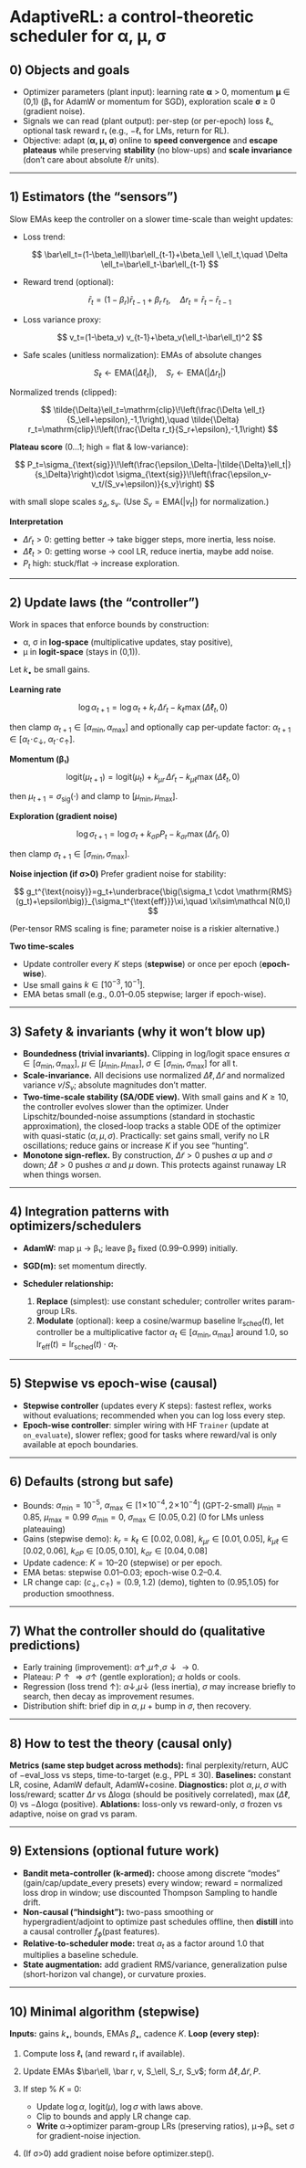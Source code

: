 # AdaptiveRL: a control-theoretic scheduler for α, μ, σ

## 0) Objects and goals

* Optimizer parameters (plant input): learning rate **α** > 0, momentum **μ** ∈ (0,1) (β₁ for AdamW or momentum for SGD), exploration scale **σ** ≥ 0 (gradient noise).
* Signals we can read (plant output): per-step (or per-epoch) loss ℓₜ, optional task reward rₜ (e.g., −ℓₜ for LMs, return for RL).
* Objective: adapt (**α, μ, σ**) online to **speed convergence** and **escape plateaus** while preserving **stability** (no blow-ups) and **scale invariance** (don’t care about absolute ℓ/r units).

---

## 1) Estimators (the “sensors”)

Slow EMAs keep the controller on a slower time-scale than weight updates:

* Loss trend:

  $$
  \bar\ell_t=(1-\beta_\ell)\bar\ell_{t-1}+\beta_\ell \,\ell_t,\quad
  \Delta \ell_t=\bar\ell_t-\bar\ell_{t-1}
  $$
* Reward trend (optional):

  $$
  \bar r_t=(1-\beta_r)\bar r_{t-1}+\beta_r\, r_t,\quad
  \Delta r_t=\bar r_t-\bar r_{t-1}
  $$
* Loss variance proxy:

  $$
  v_t=(1-\beta_v) v_{t-1}+\beta_v(\ell_t-\bar\ell_t)^2
  $$
* Safe scales (unitless normalization): EMAs of absolute changes

  $$
  S_\ell\gets \text{EMA}(|\Delta \ell_t|),\quad S_r\gets \text{EMA}(|\Delta r_t|)
  $$

Normalized trends (clipped):

$$
\tilde{\Delta}\ell_t=\mathrm{clip}\!\left(\frac{\Delta \ell_t}{S_\ell+\epsilon},-1,1\right),\quad
\tilde{\Delta} r_t=\mathrm{clip}\!\left(\frac{\Delta r_t}{S_r+\epsilon},-1,1\right)
$$

**Plateau score** (0…1; high = flat & low-variance):

$$
P_t=\sigma_{\text{sig}}\!\left(\frac{\epsilon_\Delta-|\tilde{\Delta}\ell_t|}{s_\Delta}\right)\cdot
      \sigma_{\text{sig}}\!\left(\frac{\epsilon_v- v_t/(S_v+\epsilon)}{s_v}\right)
$$

with small slope scales $s_\Delta,s_v$. (Use $S_v=\text{EMA}(|v_t|)$ for normalization.)

**Interpretation**

* $\tilde{\Delta} r_t>0$: getting better → take bigger steps, more inertia, less noise.
* $\tilde{\Delta}\ell_t>0$: getting worse → cool LR, reduce inertia, maybe add noise.
* $P_t$ high: stuck/flat → increase exploration.

---

## 2) Update laws (the “controller”)

Work in spaces that enforce bounds by construction:

* α, σ in **log-space** (multiplicative updates, stay positive),
* μ in **logit-space** (stays in (0,1)).

Let $k_\bullet$ be small gains.

**Learning rate**

$$
\log \alpha_{t+1}=\log \alpha_t + k_r\,\tilde{\Delta} r_t - k_\ell \max(\tilde{\Delta}\ell_t,0)
$$

then clamp $\alpha_{t+1}\in[\alpha_{\min},\alpha_{\max}]$ and optionally cap per-update factor:
$\alpha_{t+1}\in[\alpha_t\!\cdot\!c_\downarrow,\;\alpha_t\!\cdot\!c_\uparrow]$.

**Momentum (β₁)**

$$
\mathrm{logit}(\mu_{t+1})=\mathrm{logit}(\mu_t)+k_{\mu r}\,\tilde{\Delta} r_t-k_{\mu \ell}\max(\tilde{\Delta}\ell_t,0)
$$

then $\mu_{t+1}=\sigma_{\text{sig}}(\cdot)$ and clamp to $[\mu_{\min},\mu_{\max}]$.

**Exploration (gradient noise)**

$$
\log \sigma_{t+1}=\log \sigma_t+k_{\sigma P} P_t-k_{\sigma r}\max(\tilde{\Delta} r_t,0)
$$

then clamp $\sigma_{t+1}\in[\sigma_{\min},\sigma_{\max}]$.

**Noise injection (if σ>0)**
Prefer gradient noise for stability:

$$
g_t^{\text{noisy}}=g_t+\underbrace{\big(\sigma_t \cdot \mathrm{RMS}(g_t)+\epsilon\big)}_{\sigma_t^{\text{eff}}}\xi,\quad \xi\sim\mathcal N(0,I)
$$

(Per-tensor RMS scaling is fine; parameter noise is a riskier alternative.)

**Two time-scales**

* Update controller every $K$ steps (**stepwise**) or once per epoch (**epoch-wise**).
* Use small gains $k\in[10^{-3},10^{-1}]$.
* EMA betas small (e.g., 0.01–0.05 stepwise; larger if epoch-wise).

---

## 3) Safety & invariants (why it won’t blow up)

* **Boundedness (trivial invariants).** Clipping in log/logit space ensures
  $\alpha\in[\alpha_{\min},\alpha_{\max}],\;\mu\in[\mu_{\min},\mu_{\max}],\;\sigma\in[\sigma_{\min},\sigma_{\max}]$ for all t.
* **Scale-invariance.** All decisions use normalized $\tilde{\Delta}\ell,\tilde{\Delta} r$ and normalized variance $v/S_v$; absolute magnitudes don’t matter.
* **Two-time-scale stability (SA/ODE view).** With small gains and $K\ge 10$, the controller evolves slower than the optimizer. Under Lipschitz/bounded-noise assumptions (standard in stochastic approximation), the closed-loop tracks a stable ODE of the optimizer with quasi-static $(\alpha,\mu,\sigma)$. Practically: set gains small, verify no LR oscillations; reduce gains or increase $K$ if you see “hunting”.
* **Monotone sign-reflex.** By construction, $\tilde{\Delta} r>0$ pushes $\alpha$ up and $\sigma$ down; $\tilde{\Delta}\ell>0$ pushes $\alpha$ and $\mu$ down. This protects against runaway LR when things worsen.

---

## 4) Integration patterns with optimizers/schedulers

* **AdamW:** map μ → β₁; leave β₂ fixed (0.99–0.999) initially.
* **SGD(m):** set momentum directly.
* **Scheduler relationship:**

  1. **Replace** (simplest): use constant scheduler; controller writes param-group LRs.
  2. **Modulate** (optional): keep a cosine/warmup baseline $\text{lr}_\text{sched}(t)$, let controller be a multiplicative factor $\alpha_t\in[\alpha_\min,\alpha_\max]$ around 1.0, so $\text{lr}_\text{eff}(t)=\text{lr}_\text{sched}(t)\cdot\alpha_t$.

---

## 5) Stepwise vs epoch-wise (causal)

* **Stepwise controller** (updates every $K$ steps): fastest reflex, works without evaluations; recommended when you can log loss every step.
* **Epoch-wise controller**: simpler wiring with HF `Trainer` (update at `on_evaluate`), slower reflex; good for tasks where reward/val is only available at epoch boundaries.

---

## 6) Defaults (strong but safe)

* Bounds:
  $\alpha_{\min}=10^{-5},\ \alpha_{\max}\in[1\!\times\!10^{-4},2\!\times\!10^{-4}]$ (GPT-2-small)
  $\mu_{\min}=0.85,\ \mu_{\max}=0.99$
  $\sigma_{\min}=0,\ \sigma_{\max}\in[0.05,0.2]$ (0 for LMs unless plateauing)
* Gains (stepwise demo):
  $k_r=k_\ell\in[0.02,0.08],\ k_{\mu r}\in[0.01,0.05],\ k_{\mu \ell}\in[0.02,0.06],\ k_{\sigma P}\in[0.05,0.10],\ k_{\sigma r}\in[0.04,0.08]$
* Update cadence: $K=10$–20 (stepwise) or per epoch.
* EMA betas: stepwise 0.01–0.03; epoch-wise 0.2–0.4.
* LR change cap: $(c_\downarrow,c_\uparrow)=(0.9,1.2)$ (demo), tighten to (0.95,1.05) for production smoothness.

---

## 7) What the controller should do (qualitative predictions)

* Early training (improvement): $\alpha \uparrow, \mu \uparrow, \sigma \downarrow\rightarrow 0$.
* Plateau: $P\uparrow \Rightarrow \sigma \uparrow$ (gentle exploration); $\alpha$ holds or cools.
* Regression (loss trend ↑): $\alpha \downarrow, \mu \downarrow$ (less inertia), $\sigma$ may increase briefly to search, then decay as improvement resumes.
* Distribution shift: brief dip in $\alpha,\mu$ + bump in $\sigma$, then recovery.

---

## 8) How to test the theory (causal only)

**Metrics (same step budget across methods):** final perplexity/return, AUC of −eval\_loss vs steps, time-to-target (e.g., PPL ≤ 30).
**Baselines:** constant LR, cosine, AdamW default, AdamW+cosine.
**Diagnostics:** plot $\alpha,\mu,\sigma$ with loss/reward; scatter $\Delta r$ vs Δlogα (should be positively correlated), $\max(\tilde{\Delta}\ell,0)$ vs −Δlogα (positive).
**Ablations:** loss-only vs reward-only, σ frozen vs adaptive, noise on grad vs param.

---

## 9) Extensions (optional future work)

* **Bandit meta-controller (k-armed):** choose among discrete “modes” (gain/cap/update\_every presets) every window; reward = normalized loss drop in window; use discounted Thompson Sampling to handle drift.
* **Non-causal (“hindsight”):** two-pass smoothing or hypergradient/adjoint to optimize past schedules offline, then **distill** into a causal controller $f_\phi(\text{past features})$.
* **Relative-to-scheduler mode:** treat $\alpha_t$ as a factor around 1.0 that multiplies a baseline schedule.
* **State augmentation:** add gradient RMS/variance, generalization pulse (short-horizon val change), or curvature proxies.

---

## 10) Minimal algorithm (stepwise)

**Inputs:** gains $k_\bullet$, bounds, EMAs $\beta_\bullet$, cadence $K$.
**Loop (every step):**

1. Compute loss ℓₜ (and reward rₜ if available).
2. Update EMAs $\bar\ell, \bar r, v, S_\ell, S_r, S_v$; form $\tilde{\Delta}\ell, \tilde{\Delta} r, P$.
3. If step % $K$ = 0:

   * Update $\log \alpha,\ \mathrm{logit}(\mu),\ \log \sigma$ with laws above.
   * Clip to bounds and apply LR change cap.
   * **Write** α→optimizer param-group LRs (preserving ratios), μ→β₁, set σ for gradient-noise injection.
4. (If σ>0) add gradient noise before optimizer.step().

